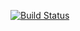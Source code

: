 
[![Build Status](https://dev.azure.com/ruchichoprain/WebApp%20Project/_apis/build/status/ChopraRuchi.cloudlearnings?branchName=master)](https://dev.azure.com/ruchichoprain/WebApp%20Project/_build/latest?definitionId=1&branchName=master)
